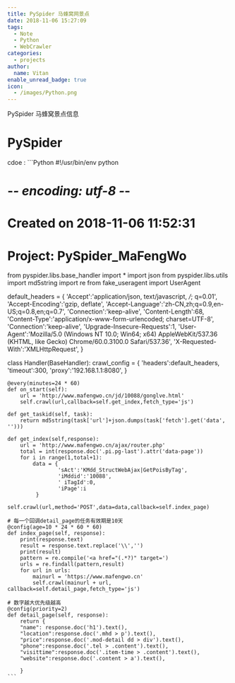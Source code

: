 ```yaml
---
title: PySpider 马蜂窝网景点
date: 2018-11-06 15:27:09
tags:
  - Note
  - Python
  - WebCrawler
categories:
  - projects
author:
  name: Vitan
enable_unread_badge: true
icon:
  - /images/Python.png
---
```

PySpider 马蜂窝景点信息
<!--more-->
# PySpider
cdoe
:   ```Python
#!/usr/bin/env python
# -*- encoding: utf-8 -*-
# Created on 2018-11-06 11:52:31
# Project: PySpider_MaFengWo

from pyspider.libs.base_handler import *
import json
from pyspider.libs.utils import md5string
import re
from fake_useragent import UserAgent

default_headers = {
           'Accept':'application/json, text/javascript, */*; q=0.01',
           'Accept-Encoding':'gzip, deflate',
           'Accept-Language':'zh-CN,zh;q=0.9,en-US;q=0.8,en;q=0.7',
           'Connection':'keep-alive',
           'Content-Length':68,
           'Content-Type':'application/x-www-form-urlencoded; charset=UTF-8',
           'Connection':'keep-alive',
           'Upgrade-Insecure-Requests':1,
           'User-Agent':'Mozilla/5.0 (Windows NT 10.0; Win64; x64) AppleWebKit/537.36 (KHTML, like Gecko) Chrome/60.0.3100.0 Safari/537.36',
           'X-Requested-With':'XMLHttpRequest',
        }

class Handler(BaseHandler):
    crawl_config = {
        'headers':default_headers,
        'timeout':300,
        'proxy':'192.168.1.1:8080',
    }

    @every(minutes=24 * 60)
    def on_start(self):
        url = 'http://www.mafengwo.cn/jd/10088/gonglve.html'
        self.crawl(url,callback=self.get_index,fetch_type='js')

    def get_taskid(self, task):
        return md5string(task['url']+json.dumps(task['fetch'].get('data', '')))

    def get_index(self,response):
        url = 'http://www.mafengwo.cn/ajax/router.php'
        total = int(response.doc('.pi.pg-last').attr('data-page'))
        for i in range(1,total+1):
            data = {
                    'sAct':'KMdd_StructWebAjax|GetPoisByTag',
                    'iMddid':'10088',
                    ' iTagId':0,
                    'iPage':i
             }
            self.crawl(url,method='POST',data=data,callback=self.index_page)

    # 每一个回调detail_page的任务有效期是10天
    @config(age=10 * 24 * 60 * 60)
    def index_page(self, response):
        print(response.text)
        result = response.text.replace('\\','')
        print(result)
        pattern = re.compile('<a href="(.*?)" target=')
        urls = re.findall(pattern,result)
        for url in urls:
            mainurl = 'https://www.mafengwo.cn'
            self.crawl(mainurl + url, callback=self.detail_page,fetch_type='js')

    # 数字越大优先级越高
    @config(priority=2)
    def detail_page(self, response):
        return {
        "name": response.doc('h1').text(),
        "location":response.doc('.mhd > p').text(),
        "price":response.doc('.mod-detail dd > div').text(),
        "phone":response.doc('.tel > .content').text(),
        "visittime":response.doc('.item-time > .content').text(),
        "website":response.doc('.content > a').text(),

        }
    ```
